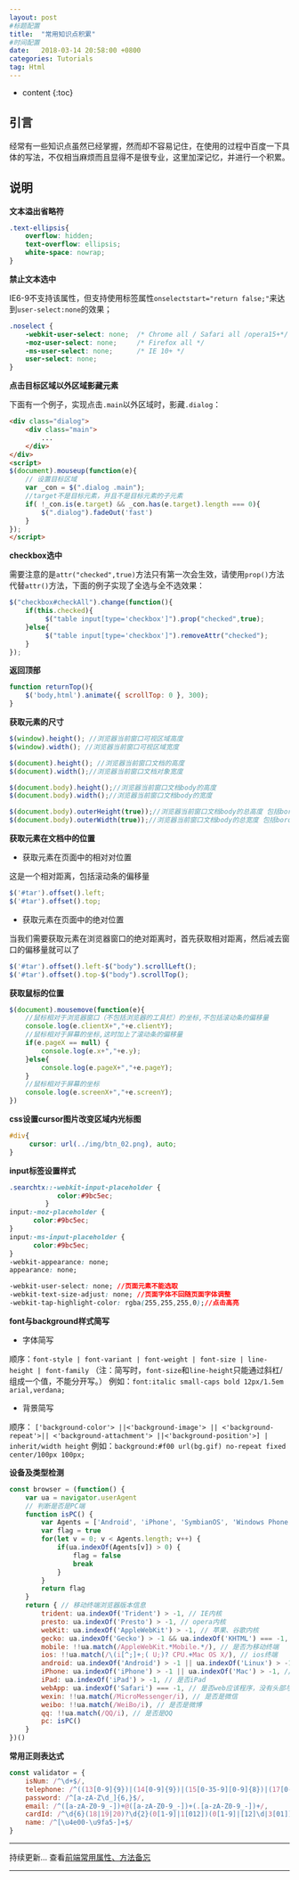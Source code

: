 ```yaml
---
layout: post
#标题配置
title:  "常用知识点积累"
#时间配置
date:   2018-03-14 20:58:00 +0800
categories: Tutorials
tag: Html
---
```


* content
{:toc}

引言
------------------------
经常有一些知识点虽然已经掌握，然而却不容易记住，在使用的过程中百度一下具体的写法，不仅相当麻烦而且显得不是很专业，这里加深记忆，并进行一个积累。

说明
------------------------
**文本溢出省略符**

```css
.text-ellipsis{
    overflow: hidden;
    text-overflow: ellipsis;
    white-space: nowrap;
}
```

**禁止文本选中**

IE6-9不支持该属性，但支持使用标签属性`onselectstart="return false;"`来达到`user-select:none`的效果；

```css
.noselect {
    -webkit-user-select: none;  /* Chrome all / Safari all /opera15+*/  
    -moz-user-select: none;     /* Firefox all */  
    -ms-user-select: none;      /* IE 10+ */  
    user-select: none;  
}
```

**点击目标区域以外区域影藏元素**

下面有一个例子，实现点击`.main`以外区域时，影藏`.dialog`：

```html
<div class="dialog">
    <div class="main">
        ...
    </div>
</div>
<script>
$(document).mouseup(function(e){
    // 设置目标区域
    var _con = $(".dialog .main");   
    //target不是目标元素，并且不是目标元素的子元素
    if( !_con.is(e.target) && _con.has(e.target).length === 0){
        $(".dialog").fadeOut('fast')
    }
});
</script>
```

**checkbox选中**

需要注意的是`attr("checked",true)`方法只有第一次会生效，请使用`prop()`方法代替`attr()`方法，下面的例子实现了全选与全不选效果：

```javascript
$("checkbox#checkAll").change(function(){
    if(this.checked){
         $("table input[type='checkbox']").prop("checked",true);
    }else{
         $("table input[type='checkbox']").removeAttr("checked");
    }
});
```

**返回顶部**

```javascript
function returnTop(){
    $('body,html').animate({ scrollTop: 0 }, 300);
}
```

**获取元素的尺寸**

```javascript
$(window).height(); //浏览器当前窗口可视区域高度
$(window).width(); //浏览器当前窗口可视区域宽度

$(document).height(); //浏览器当前窗口文档的高度
$(document).width();//浏览器当前窗口文档对象宽度

$(document.body).height();//浏览器当前窗口文档body的高度
$(document.body).width();//浏览器当前窗口文档body的宽度

$(document.body).outerHeight(true));//浏览器当前窗口文档body的总高度 包括border padding margin
$(document.body).outerWidth(true));//浏览器当前窗口文档body的总宽度 包括border padding
```

**获取元素在文档中的位置**

- 获取元素在页面中的相对对位置

这是一个相对距离，包括滚动条的偏移量

```javascript
$('#tar').offset().left;
$('#tar').offset().top;
```

- 获取元素在页面中的绝对位置

当我们需要获取元素在浏览器窗口的绝对距离时，首先获取相对距离，然后减去窗口的偏移量就可以了

```javascript
$('#tar').offset().left-$("body").scrollLeft();
$('#tar').offset().top-$("body").scrollTop();
```

**获取鼠标的位置**

```javascript
$(document).mousemove(function(e){
    //鼠标相对于浏览器窗口（不包括浏览器的工具栏）的坐标,不包括滚动条的偏移量
    console.log(e.clientX+","+e.clientY);
    //鼠标相对于屏幕的坐标,这时加上了滚动条的偏移量
    if(e.pageX == null) {
        console.log(e.x+","+e.y);
    }else{
        console.log(e.pageX+","+e.pageY);
    }
    //鼠标相对于屏幕的坐标
    console.log(e.screenX+","+e.screenY);
})
```

**css设置cursor图片改变区域内光标图**

```css
#div{
     cursor: url(../img/btn_02.png), auto;
}
```

**input标签设置样式**

```css
.searchtx::-webkit-input-placeholder {
            color:#9bc5ec;
         }
input:-moz-placeholder {
      color:#9bc5ec;
}
input:-ms-input-placeholder {
      color:#9bc5ec;
}
-webkit-appearance: none;
appearance: none;

-webkit-user-select: none; //页面元素不能选取
-webkit-text-size-adjust: none; //页面字体不回随页面字体调整
-webkit-tap-highlight-color: rgba(255,255,255,0);//点击高亮
```

**font与background样式简写**

- 字体简写

顺序：`font-style | font-variant | font-weight | font-size | line-height | font-family`
（注：简写时，`font-size`和`line-height`只能通过斜杠/组成一个值，不能分开写。）
例如：`font:italic small-caps bold 12px/1.5em arial,verdana;`

- 背景简写

顺序： `['background-color'> ||<'background-image'> || <'background-repeat'>|| <'background-attachment'> ||<'background-position'>] | inherit/width height`
例如：`background:#f00 url(bg.gif) no-repeat fixed center/100px 100px;`

**设备及类型检测**
```javascript
const browser = (function() {
    var ua = navigator.userAgent
    // 判断是否是PC端
    function isPC() {  
        var Agents = ['Android', 'iPhone', 'SymbianOS', 'Windows Phone', 'iPad', 'iPod']
        var flag = true    
        for(let v = 0; v < Agents.length; v++) {    
            if(ua.indexOf(Agents[v]) > 0) { 
                flag = false
                break
            }
        }    
        return flag
    }
    return { // 移动终端浏览器版本信息
        trident: ua.indexOf('Trident') > -1, // IE内核
        presto: ua.indexOf('Presto') > -1, // opera内核
        webKit: ua.indexOf('AppleWebKit') > -1, // 苹果、谷歌内核
        gecko: ua.indexOf('Gecko') > -1 && ua.indexOf('KHTML') === -1, // 火狐内核
        mobile: !!ua.match(/AppleWebKit.*Mobile.*/), // 是否为移动终端
        ios: !!ua.match(/\(i[^;]+;( U;)? CPU.+Mac OS X/), // ios终端
        android: ua.indexOf('Android') > -1 || ua.indexOf('Linux') > -1, // android终端或者uc浏览器
        iPhone: ua.indexOf('iPhone') > -1 || ua.indexOf('Mac') > -1, // 是否为iPhone或者QQHD浏览器
        iPad: ua.indexOf('iPad') > -1, // 是否iPad
        webApp: ua.indexOf('Safari') === -1, // 是否web应该程序，没有头部与底部
        wexin: !!ua.match(/MicroMessenger/i), // 是否是微信
        weibo: !!ua.match(/WeiBo/i), // 是否是微博
        qq: !!ua.match(/QQ/i), // 是否是QQ
        pc: isPC()
    }
})()
```

**常用正则表达式**
```javascript
const validator = {
    isNum: /^\d+$/,
    telephone: /^((13[0-9]{9})|(14[0-9]{9})|(15[0-35-9][0-9]{8})|(17[0-9]{9})|(18[0-9]{9}))$/,
    password: /^[a-zA-Z\d_]{6,}$/,
    email: /^([a-zA-Z0-9_-])+@([a-zA-Z0-9_-])+(.[a-zA-Z0-9_-])+/,
    cardId: /^\d{6}(18|19|20)?\d{2}(0[1-9]|1[012])(0[1-9]|[12]\d|3[01])\d{3}(\d|x|X)$/,
    name: /^[\u4e00-\u9fa5·]+$/
}
```

---------
持续更新...
查看[前端常用属性、方法备忘](http://justyeh.com/post/28)

---------



